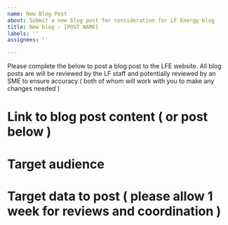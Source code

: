 ```yaml
---
name: New Blog Post
about: Submit a new blog post for consideration for LF Energy blog
title: New blog - [POST NAME]
labels: ''
assignees: ''

---
```


Please complete the below to post a blog post to the LFE website. All blog posts are will be reviewed by the LF staff and potentially reviewed by an SME to ensure accuracy ( both of whom will work with you to make any changes needed )

# Link to blog post content ( or post below )

# Target audience

# Target data to post ( please allow 1 week for reviews and coordination )
